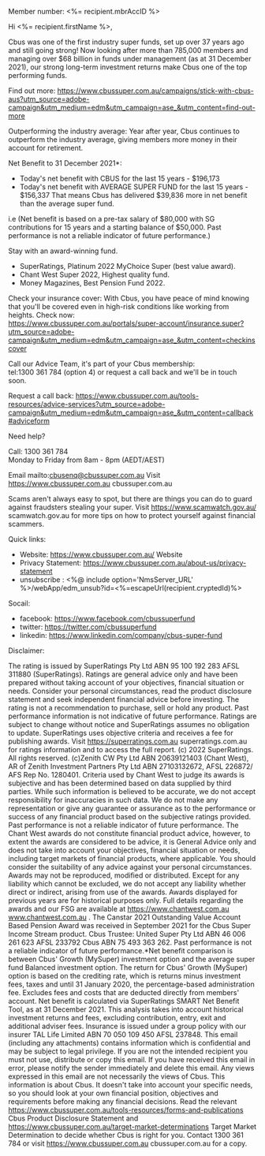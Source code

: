 Member number: <%=  recipient.mbrAccID %>
  
Hi <%= recipient.firstName %>, 

Cbus was one of the first industry super funds, set up over 37 years  ago and still going strong! 
Now looking after more than 785,000 members  and managing over $68 billion  in funds under management (as at 31 December 2021), our strong long-term investment returns make Cbus one of the top performing funds. 
  
Find out more:
https://www.cbussuper.com.au/campaigns/stick-with-cbus-aus?utm_source=adobe-campaign&utm_medium=edm&utm_campaign=ase_&utm_content=find-out-more  	
	
    
Outperforming the industry average: 
Year after year, Cbus continues to outperform the industry average, giving members more money in their account for retirement. 

Net Benefit to 31 December 2021*: 
- Today's net benefit with CBUS for the last 15 years - $196,173
- Today's net benefit with AVERAGE SUPER FUND for the last 15 years - $156,337
That means Cbus has delivered $39,836 more in net benefit than the average super fund.

i.e (Net benefit is based on a pre-tax salary of $80,000 with SG contributions for 15 years and a starting balance of $50,000. Past performance is not a reliable indicator of future performance.) 
    

Stay with an award-winning fund. 
- SuperRatings, Platinum 2022 MyChoice Super (best value award).
- Chant West Super 2022, Highest quality fund.
- Money Magazines, Best Pension Fund 2022.


Check your insurance cover: 
With Cbus, you have peace of mind knowing that you'll be covered even in high-risk conditions like working from heights. 
Check now:  
https://www.cbussuper.com.au/portals/super-account/insurance.super?utm_source=adobe-campaign&utm_medium=edm&utm_campaign=ase_&utm_content=checkinscover 	
	
  
Call our Advice Team, it's part of your Cbus membership:  
tel:1300 361 784 (option 4) or request a call back and we'll be in touch soon. 
  
Request a call back:
https://www.cbussuper.com.au/tools-resources/advice-services?utm_source=adobe-campaign&utm_medium=edm&utm_campaign=ase_&utm_content=callback#adviceform 	
	
  
Need help? 

Call: 1300 361 784  
Monday to Friday from 8am - 8pm (AEDT/AEST) 
  
Email  mailto:cbusenq@cbussuper.com.au
Visit  https://www.cbussuper.com.au cbussuper.com.au   

  
Scams aren't always easy to spot, but there are things you can do to guard against fraudsters stealing your super. 
Visit  https://www.scamwatch.gov.au/ scamwatch.gov.au  for more tips on how to protect yourself against financial scammers.   


Quick links:
- Website: https://www.cbussuper.com.au/ Website  
- Privacy Statement: https://www.cbussuper.com.au/about-us/privacy-statement   
- unsubscribe : <%@ include option='NmsServer_URL' %>/webApp/edm_unsub?id=<%=escapeUrl(recipient.cryptedId)%> 

Socail: 
- facebook: https://www.facebook.com/cbussuperfund  
- twitter: https://twitter.com/cbussuperfund  
- linkedin: https://www.linkedin.com/company/cbus-super-fund 

Disclaimer: 
  
The rating is issued by SuperRatings Pty Ltd ABN 95 100 192 283 AFSL 311880 (SuperRatings). Ratings are general advice only and have been prepared without taking account of your objectives, financial situation or needs. Consider your personal circumstances, read the product disclosure statement and seek independent financial advice before investing. The rating is not a recommendation to purchase, sell or hold any product. Past performance information is not indicative of future performance. Ratings are subject to change without notice and SuperRatings assumes no obligation to update. SuperRatings uses objective criteria and receives a fee for publishing awards. Visit  https://superratings.com.au superratings.com.au  for ratings information and to access the full report. (c) 2022 SuperRatings. All rights reserved. 
(c)Zenith CW Pty Ltd ABN 20639121403 (Chant West), AR of Zenith Investment Partners Pty Ltd ABN 27103132672, AFSL 226872/ AFS Rep No. 1280401. Criteria used by Chant West to judge its awards is subjective and has been determined based on data supplied by third parties. While such information is believed to be accurate, we do not accept responsibility for inaccuracies in such data. We do not make any representation or give any guarantee or assurance as to the performance or success of any financial product based on the subjective ratings provided. Past performance is not a reliable indicator of future performance. The Chant West awards do not constitute financial product advice, however, to extent the awards are considered to be advice, it is General Advice only and does not take into account your objectives, financial situation or needs, including target markets of financial products, where applicable. You should consider the suitability of any advice against your personal circumstances. Awards may not be reproduced, modified or distributed. Except for any liability which cannot be excluded, we do not accept any liability whether direct or indirect, arising from use of the awards. Awards displayed for previous years are for historical purposes only. Full details regarding the awards and our FSG are available at  https://www.chantwest.com.au www.chantwest.com.au . 
The Canstar 2021 Outstanding Value Account Based Pension Award was received in September 2021 for the Cbus Super Income Stream product. 
Cbus Trustee: United Super Pty Ltd ABN 46 006 261 623 AFSL 233792 Cbus ABN 75 493 363 262. 
Past performance is not a reliable indicator of future performance.*Net benefit comparison is between Cbus' Growth (MySuper) investment option and the average super fund Balanced investment option. The return for Cbus' Growth (MySuper) option is based on the crediting rate, which is returns minus investment fees, taxes and until 31 January 2020, the percentage-based administration fee. Excludes fees and costs that are deducted directly from members' account. Net benefit is calculated via SuperRatings SMART Net Benefit Tool, as at 31 December 2021. This analysis takes into account historical investment returns and fees, excluding contribution, entry, exit and additional adviser fees. 
Insurance is issued under a group policy with our insurer TAL Life Limited ABN 70 050 109 450 AFSL 237848. 
This email (including any attachments) contains information which is confidential and may be subject to legal privilege. If you are not the intended recipient you must not use, distribute or copy this email. If you have received this email in error, please notify the sender immediately and delete this email. Any views expressed in this email are not necessarily the views of Cbus. 
This information is about Cbus. It doesn't take into account your specific needs, so you should look at your own financial position, objectives and requirements before making any financial decisions. Read the relevant  https://www.cbussuper.com.au/tools-resources/forms-and-publications Cbus Product Disclosure Statement  and  https://www.cbussuper.com.au/target-market-determinations Target Market Determination  to decide whether Cbus is right for you. Contact 1300 361 784  or visit  https://www.cbussuper.com.au cbussuper.com.au  for a copy.